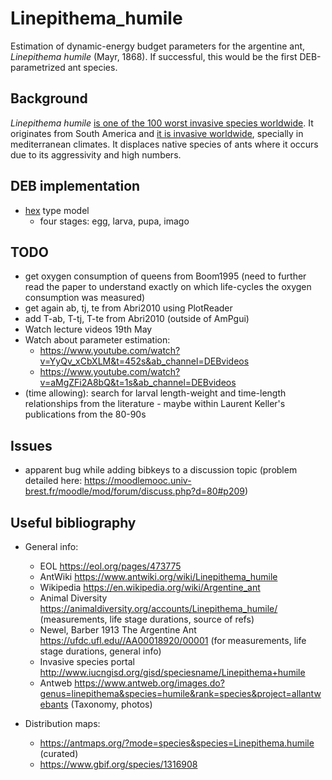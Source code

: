 # Linepithema_humile

Estimation of dynamic-energy budget parameters for the argentine ant, *Linepithema humile* (Mayr, 1868). If successful, this would be the first DEB-parametrized ant species. 

## Background

*Linepithema humile* [is one of the 100 worst invasive species worldwide](http://www.iucngisd.org/gisd/100_worst.php). It originates from South America and [it is invasive worldwide](http://www.iucngisd.org/gisd/speciesname/Linepithema+humile), specially in mediterranean climates. It displaces native species of ants where it occurs due to its aggressivity and high numbers.

## DEB implementation

- [hex](http://www.debtheory.org/wiki/index.php?title=Typified_models#hex) type model
  - four stages: egg, larva, pupa, imago

## TODO
- get oxygen consumption of queens from Boom1995 (need to further read the paper to understand exactly on which life-cycles the oxygen consumption was measured)
- get again ab, tj, te from Abri2010 using PlotReader
- add T-ab, T-tj, T-te from Abri2010 (outside of AmPgui)
- Watch lecture videos 19th May
- Watch about parameter estimation: 
  - https://www.youtube.com/watch?v=YyQv_xCbXLM&t=452s&ab_channel=DEBvideos
  - https://www.youtube.com/watch?v=aMgZFi2A8bQ&t=1s&ab_channel=DEBvideos
- (time allowing): search for larval length-weight and time-length relationships from the literature - maybe within Laurent Keller's publications from the 80-90s

## Issues

- apparent bug while adding bibkeys to a discussion topic (problem detailed here: https://moodlemooc.univ-brest.fr/moodle/mod/forum/discuss.php?d=80#p209)

## Useful bibliography

- General info:
  - EOL https://eol.org/pages/473775
  - AntWiki https://www.antwiki.org/wiki/Linepithema_humile
  - Wikipedia https://en.wikipedia.org/wiki/Argentine_ant
  - Animal Diversity https://animaldiversity.org/accounts/Linepithema_humile/ (measurements, life stage durations, source of refs)
  - Newel, Barber 1913 The Argentine Ant https://ufdc.ufl.edu//AA00018920/00001 (for measurements, life stage durations, general info)
  - Invasive species portal http://www.iucngisd.org/gisd/speciesname/Linepithema+humile
  - Antweb https://www.antweb.org/images.do?genus=linepithema&species=humile&rank=species&project=allantwebants (Taxonomy, photos)

- Distribution maps:
  - https://antmaps.org/?mode=species&species=Linepithema.humile (curated)
  - https://www.gbif.org/species/1316908
